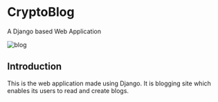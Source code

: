 # CryptoBlog
A Django based Web Application

![blog](https://user-images.githubusercontent.com/74854275/193274955-e869329d-2017-4a66-8a00-f4c584768500.jpg)


## Introduction
This is the web application made using Django. It is blogging site which enables its users to read and create blogs.
